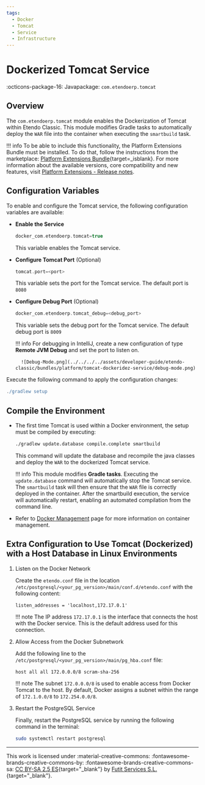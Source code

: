 ```yaml
---
tags:
  - Docker
  - Tomcat
  - Service
  - Infrastructure
---
```


# Dockerized Tomcat Service

:octicons-package-16: Javapackage: `com.etendoerp.tomcat`

## Overview

The `com.etendoerp.tomcat` module enables the Dockerization of Tomcat within Etendo Classic. This module modifies Gradle tasks to automatically deploy the `WAR` file into the container when executing the `smartbuild` task.

!!! info
    To be able to include this functionality, the Platform Extensions Bundle must be installed. To do that, follow the instructions from the marketplace: [Platform Extensions Bundle](https://marketplace.etendo.cloud/#/product-details?module=5AE4A287F2584210876230321FBEE614){target=_isblank}. For more information about the available versions, core compatibility and new features, visit [Platform Extensions - Release notes](../../../../whats-new/release-notes/etendo-classic/bundles/platform-extensions/release-notes.md).

## Configuration Variables

To enable and configure the Tomcat service, the following configuration variables are available:

- **Enable the Service**

    ```groovy title="gradle.properties"
    docker_com.etendoerp.tomcat=true
    ```
    This variable enables the Tomcat service.

- **Configure Tomcat Port** (Optional)
    ```groovy title="gradle.properties"
    tomcat.port=<port>
    ```
    This variable sets the port for the Tomcat service. The default port is `8080`

- **Configure Debug Port** (Optional)

    ```groovy title="gradle.properties"
    docker_com.etendoerp.tomcat_debug=<debug_port>
    ```
    This variable sets the debug port for the Tomcat service. The default debug port is `8009`

    !!! info
        For debugging in IntelliJ, create a new configuration of type **Remote JVM Debug** and set the port to listen on.

        ![Debug-Mode.png](../../../../assets/developer-guide/etendo-classic/bundles/platform/tomcat-dockeridez-service/debug-mode.png)


Execute the following command to apply the configuration changes:

```groovy title="Terminal"
./gradlew setup
```

## Compile the Environment

- The first time Tomcat is used within a Docker environment, the setup must be compiled by executing:
    
    ``` bash title="Terminal"
    ./gradlew update.database compile.complete smartbuild
    ```

    This command will update the database and recompile the java classes and deploy the `WAR` to the dockerized Tomcat service. 

    !!! info
        This module modifies **Gradle tasks**. Executing the `update.database` command will automatically stop the Tomcat service. The `smartbuild` task will then ensure that the `WAR` file is correctly deployed in the container. After the smartbuild execution, the service will automatically restart, enabling an automated compilation from the command line.
         


- Refer to [Docker Management](./docker-management.md) page for more information on container management.


## Extra Configuration to Use Tomcat (Dockerized) with a Host Database in Linux Environments

1. Listen on the Docker Network

    Create the `etendo.conf` file in the location `/etc/postgresql/<your_pg_version>/main/conf.d/etendo.conf` with the following content:

    ``` title="etendo.conf"
    listen_addresses = 'localhost,172.17.0.1'
    ```

    !!! note
        The IP address `172.17.0.1` is the interface that connects the host with the Docker service. This is the default address used for this connection.

2. Allow Access from the Docker Subnetwork

    Add the following line to the `/etc/postgresql/<your_pg_version>/main/pg_hba.conf` file:
    
    ``` title="pg_hba.conf"
    host all all 172.0.0.0/8 scram-sha-256
    ```
    !!! note
        The subnet `172.0.0.0/8` is used to enable access from Docker Tomcat to the host. By default, Docker assigns a subnet within the range of `172.1.0.0/8` to `172.254.0.0/8`.
3. Restart the PostgreSQL Service

    Finally, restart the PostgreSQL service by running the following command in the terminal:

    ``` bash title="Terminal"
    sudo systemctl restart postgresql
    ```



---
This work is licensed under :material-creative-commons: :fontawesome-brands-creative-commons-by: :fontawesome-brands-creative-commons-sa: [ CC BY-SA 2.5 ES](https://creativecommons.org/licenses/by-sa/2.5/es/){target="_blank"} by [Futit Services S.L.](https://etendo.software){target="_blank"}.